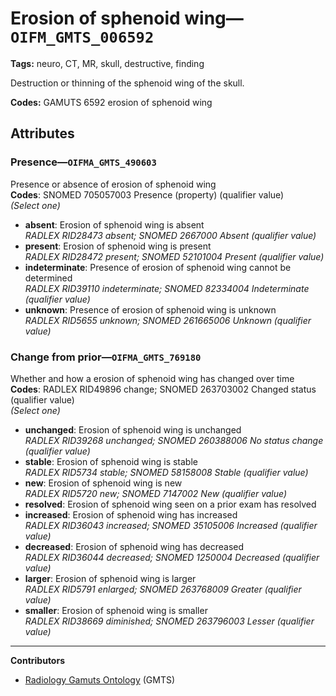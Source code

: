 # Erosion of sphenoid wing—`OIFM_GMTS_006592`

**Tags:** neuro, CT, MR, skull, destructive, finding

Destruction or thinning of the sphenoid wing of the skull.

**Codes:** GAMUTS 6592 erosion of sphenoid wing

## Attributes

### Presence—`OIFMA_GMTS_490603`

Presence or absence of erosion of sphenoid wing  
**Codes**: SNOMED 705057003 Presence (property) (qualifier value)  
*(Select one)*

- **absent**: Erosion of sphenoid wing is absent  
_RADLEX RID28473 absent; SNOMED 2667000 Absent (qualifier value)_
- **present**: Erosion of sphenoid wing is present  
_RADLEX RID28472 present; SNOMED 52101004 Present (qualifier value)_
- **indeterminate**: Presence of erosion of sphenoid wing cannot be determined  
_RADLEX RID39110 indeterminate; SNOMED 82334004 Indeterminate (qualifier value)_
- **unknown**: Presence of erosion of sphenoid wing is unknown  
_RADLEX RID5655 unknown; SNOMED 261665006 Unknown (qualifier value)_

### Change from prior—`OIFMA_GMTS_769180`

Whether and how a erosion of sphenoid wing has changed over time  
**Codes**: RADLEX RID49896 change; SNOMED 263703002 Changed status (qualifier value)  
*(Select one)*

- **unchanged**: Erosion of sphenoid wing is unchanged  
_RADLEX RID39268 unchanged; SNOMED 260388006 No status change (qualifier value)_
- **stable**: Erosion of sphenoid wing is stable  
_RADLEX RID5734 stable; SNOMED 58158008 Stable (qualifier value)_
- **new**: Erosion of sphenoid wing is new  
_RADLEX RID5720 new; SNOMED 7147002 New (qualifier value)_
- **resolved**: Erosion of sphenoid wing seen on a prior exam has resolved  
- **increased**: Erosion of sphenoid wing has increased  
_RADLEX RID36043 increased; SNOMED 35105006 Increased (qualifier value)_
- **decreased**: Erosion of sphenoid wing has decreased  
_RADLEX RID36044 decreased; SNOMED 1250004 Decreased (qualifier value)_
- **larger**: Erosion of sphenoid wing is larger  
_RADLEX RID5791 enlarged; SNOMED 263768009 Greater (qualifier value)_
- **smaller**: Erosion of sphenoid wing is smaller  
_RADLEX RID38669 diminished; SNOMED 263796003 Lesser (qualifier value)_

---

**Contributors**

- [Radiology Gamuts Ontology](https://gamuts.net/) (GMTS)